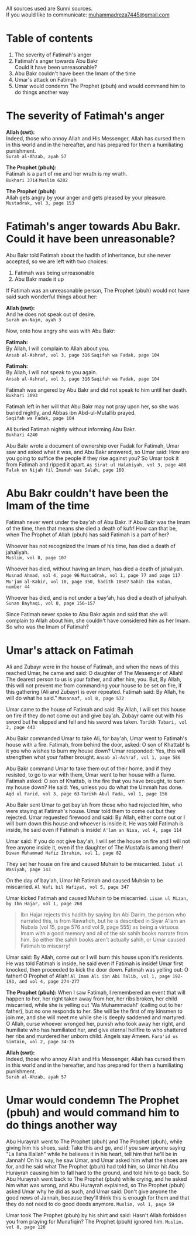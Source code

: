 All sources used are Sunni sources. \
If you would like to communicate: muhammadreza7445@gmail.com

# Table of contents
1. The severity of Fatimah's anger
2. Fatimah's anger towards Abu Bakr \
   Could it have been unreasonable?
3. Abu Bakr couldn't have been the Imam of the time
4. Umar's attack on Fatimah
5. Umar would condemn The Prophet (pbuh) and would command him to do things another way

# The severity of Fatimah's anger

**Allah (swt):** \
Indeed, those who annoy Allah and His Messenger, Allah has cursed them in this world and in the hereafter, and has prepared for them a humiliating punishment. \
`Surah al-Ahzab, ayah 57`

**The Prophet (pbuh):** \
Fatimah is a part of me and her wrath is my wrath. \
`Bukhari 3714` `Muslim 6202`

**The Prophet (pbuh):** \
Allah gets angry by your anger and gets pleased by your pleasure. \
`Mustadrak, vol 3, page 153`

# Fatimah's anger towards Abu Bakr. Could it have been unreasonable?

Abu Bakr told Fatimah about the hadith of inheritance, but she never accepted, so we are left with two choices:
1. Fatimah was being unreasonable
2. Abu Bakr made it up

If Fatimah was an unreasonable person, The Prophet (pbuh) would not have said such wonderful things about her:

**Allah (swt):** \
And he does not speak out of desire. \
`Surah an-Najm, ayah 3`

Now, onto how angry she was with Abu Bakr:

**Fatimah:** \
By Allah, I will complain to Allah about you. \
`Ansab al-Ashraf, vol 3, page 316` `Saqifah wa Fadak, page 104`

**Fatimah:** \
By Allah, I will not speak to you again. \
`Ansab al-Ashraf, vol 3, page 316` `Saqifah wa Fadak, page 104`

Fatimah was angered by Abu Bakr and did not speak to him until her death. \
`Bukhari 3093`

Fatimah left in her will that Abu Bakr may not pray upon her, so she was buried nightly, and Abbas ibn Abd-ul-Mutallib prayed. \
`Saqifah wa Fadak, page 104`

Ali buried Fatimah nightly without informing Abu Bakr. \
`Bukhari 4240`

Abu Bakr wrote a document of ownership over Fadak for Fatimah, Umar saw and asked what it was, and Abu Bakr answered, so Umar said: How are you going to suffice the people if they rise against you? So Umar took it from Fatimah and ripped it apart.
`As Sirat ul Halabiyah, vol 3, page 488` `Falak un Nijah fil Imamah was Salah, page 160`

# Abu Bakr couldn't have been the Imam of the time

Fatimah never went under the bay'ah of Abu Bakr. If Abu Bakr was the Imam of the time, then that means she died a death of kufr! How can that be, when The Prophet of Allah (pbuh) has said Fatimah is a part of her?

Whoever has not recognized the Imam of his time, has died a death of jahaliyah. \
`Muslim, vol 8, page 107`

Whoever has died, without having an Imam, has died a death of jahaliyah. \
`Musnad Ahmad, vol 4, page 96` `Mustadrak, vol 1, page 77 and page 117` `Mu'jam al-Kabir, vol 10, page 350, hadith 10687` `Sahih Ibn Haban, number 44`

Whoever has died, and is not under a bay'ah, has died a death of jahaliyah. \
`Sunan Bayhaqi, vol 8, page 156-157`

Since Fatimah never spoke to Abu Bakr again and said that she will complain to Allah about him, she couldn't have considered him as her Imam. So who was the Imam of Fatimah?

# Umar's attack on Fatimah

Ali and Zubayr were in the house of Fatimah, and when the news of this reached Umar, he came and said: O daughter of The Messenger of Allah! The dearest person to us is your father, and after him, you. But, By Allah, this will not prevent me from commanding your house to be set on fire, if this gathering (Ali and Zubayr) is ever repeated. Fatimah said: By Allah, he will do what he said."
`Musannaf, vol 8, page 572`

Umar came to the house of Fatimah and said: By Allah, I will set this house on fire if they do not come out and give bay'ah. Zubayr came out with his sword but he slipped and fell and his sword was taken.
`Tarikh Tabari, vol 2, page 443`

Abu Bakr commanded Umar to take Ali, for bay'ah, Umar went to Fatimah's house with a fire. Fatimah, from behind the door, asked: O son of Khattab! Is it you who wishes to burn my house down? Umar responded: Yes, this will strengthen what your father brought.
`Ansab al-Ashraf, vol 1, page 586`

Abu Bakr command Umar to take them out of their home, and if they resisted, to go to war with them, Umar went to her house with a flame. Fatimah asked: O son of Khattab, is the fire that you have brought, to burn my house down? He said: Yes, unless you do what the Ummah has done.
`Aqd ul Farid, vol 3, page 63` `Tarikh Abul Fada, vol 1, page 156`

Abu Bakr sent Umar to get bay'ah from those who had rejected him, who were staying at Fatimah's house. Umar told them to come out but they rejected. Umar requested firewood and said: By Allah, either come out or I will burn down this house and whoever is inside it. He was told Fatimah is inside, he said even if Fatimah is inside!
`A'lam an Nisa, vol 4, page 114`

Umar said: If you do not give bay'ah, I will set the house on fire and I will not free anyone inside it, even if the daughter of The Mustafa is among them!
`Diwan Muhammad Hafiz Ibrahim, vol 1, page 82`

They set her house on fire and caused Muhsin to be miscarried.
`Isbat ul Wasiyah, page 143`

On the day of bay'ah, Umar hit Fatimah and caused Muhsin to be miscarried.
`Al Wafi bil Wafiyat, vol 5, page 347`

Umar kicked Fatimah and caused Muhsin to be miscarried.
`Lisan ul Mizan, by Ibn Hajar, vol 1, page 268`
> Ibn Hajar rejects this hadith by saying Ibn Abi Darim, the person who narrated this, is from Rawafidh, but he is described in Siyar A'lam an Nubala (vol 15, page 576 and vol 9, page 555) as being a virtuous Imam with a good memory and all of the six sahih books narrate from him. So either the sahih books aren't actually sahih, or Umar caused Fatimah to miscarry!

Umar said: By Allah, come out or I will burn this house upon it's residents. He was told Fatimah is inside, he said even if Fatimah is inside! Umar first knocked, then proceeded to kick the door down. Fatimah was yelling out: O father! O Prophet of Allah!
`Al Imam Ali ibn Abi Talib, vol 1, page 192-193, and vol 4, page 274-277`

**The Prophet (pbuh):**
When I saw Fatimah, I remembered an event that will happen to her, her right taken away from her, her ribs broken, her child miscarried, while she is yelling out 'Wa Muhammadah!' (calling out to her father), but no one responds to her. She will be the first of my kinsmen to join me, and she will meet me while she is deeply saddened and martyred. O Allah, curse whoever wronged her, punish who took away her right, and humiliate who has humiliated her, and give eternal hellfire to who shattered her ribs and murdered her unborn child. Angels say Ameen.
`Fara'id us Simtain, vol 2, page 34-35`

**Allah (swt):** \
Indeed, those who annoy Allah and His Messenger, Allah has cursed them in this world and in the hereafter, and has prepared for them a humiliating punishment. \
`Surah al-Ahzab, ayah 57`

# Umar would condemn The Prophet (pbuh) and would command him to do things another way

Abu Hurayrah went to The Prophet (pbuh) and The Prophet (pbuh), while giving him his shoes, said: Take this and go, and if you saw anyone saying "La Ilaha Illallah" while he believes it in his heart, tell him that he'll be in Jannah! On his way, he saw Umar, and Umar asked him what the shoes are for, and he said what The Prophet (pbuh) had told him, so Umar hit Abu Hurayrah causing him to fall hard to the ground, and told him to go back. So Abu Hurayrah went back to The Prophet (pbuh) while crying, and he asked him what was wrong, and Abu Hurayrah explained, so The Prophet (pbuh) asked Umar why he did as such, and Umar said: Don't give anyone the good news of Jannah, because they'll think this is enough for them and that they do not need to do good deeds anymore.
`Muslim, vol 1, page 59`

Umar took The Prophet (pbuh) by his shirt and said: Hasn't Allah forbidden you from praying for Munafiqin? The Prophet (pbuh) ignored him.
`Muslim, vol 8, page 120`
